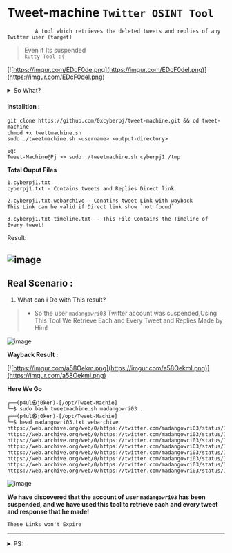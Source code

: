 # Tweet-machine  `Twitter OSINT Tool`


             A tool which retrieves the deleted tweets and replies of any Twitter user (target) 
          
 >Even if Its suspended           
 `kutty Tool :(`
                  
 [![https://imgur.com/EDcF0de.png](https://imgur.com/EDcF0del.png)](https://imgur.com/EDcF0del.png)
 
 <details><summary>So What?</summary>
 <b>we can retrieve all tweets and replies (even if the account has been suspended) ,Using This Tool!</b>
 </details>
 
#### installtion :

```
git clone https://github.com/0xcyberpj/tweet-machine.git && cd tweet-machine
chmod +x twettmachine.sh
sudo ./tweetmachine.sh <username> <output-directory>

Eg:
Tweet-Machine@Pj >> sudo ./tweetmachine.sh cyberpj1 /tmp 
```
 
**Total Ouput Files**

```
1.cyberpj1.txt  
cyberpj1.txt - Contains tweets and Replies Direct link

2.cyberpj1.txt.webarchive - Conatins tweet Link with wayback 
This Link can be valid if Direct link show `not found`

3.cyberpj1.txt-timeline.txt  - This File Contains the Timeline of Every tweet!
```

Result: 

![image](https://user-images.githubusercontent.com/72292872/151848632-e56996fa-8e2d-439e-9abd-a5de8f27628f.png)
----

## Real Scenario : 

1. What can i Do with This result?

> - So the user  `madangowri03` Twitter account was suspended,Using This Tool We Retrieve Each and Every Tweet and Replies Made by Him!

![image](https://user-images.githubusercontent.com/72292872/151909602-60d1e4b4-b356-4713-87fb-bd67038dd7b5.png)

**Wayback Result :**

[![https://imgur.com/a58Oekm.png](https://imgur.com/a58Oekml.png)](https://imgur.com/a58Oekml.png)

**Here We Go**
```
┌──(p4ul㉿j0ker)-[/opt/Tweet-Machie]
└─$ sudo bash tweetmachine.sh madangowri03 . 
┌──(p4ul㉿j0ker)-[/opt/Tweet-Machie]
└─$ head madangowri03.txt.webarchive
https://web.archive.org/web/0/https://twitter.com/madangowri03/status/1385829419093151744
https://web.archive.org/web/0/https://twitter.com/madangowri03/status/1385829654754304000
https://web.archive.org/web/0/https://twitter.com/madangowri03/status/1385864438058676234
https://web.archive.org/web/0/https://twitter.com/madangowri03/status/1385864505385578498
https://web.archive.org/web/0/https://twitter.com/madangowri03/status/1385864553888583683
https://web.archive.org/web/0/https://twitter.com/madangowri03/status/1386013567871164416
https://web.archive.org/web/0/https://twitter.com/madangowri03/status/1386177747697868804
https://web.archive.org/web/0/https://twitter.com/madangowri03/status/1386178947692457984
```
![image](https://user-images.githubusercontent.com/72292872/151910703-bf5a6fe3-dce3-4729-82bd-2734d51afa97.png)

**We have discovered that the account of user `madangowri03` has been suspended, and we have used this tool to retrieve each and every tweet and response that he made!**

`These Links won't Expire`

----
<details><summary>PS:</summary>
 Even if You dont know the Username you  can simple type `madangowri` , it will fetch all the past and current twitter profile links

>It Can Be Used in CTFs and SOCMINT 
  
Thank You 
</details>

